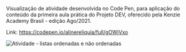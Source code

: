 Visualização de atividade desenvolvida no Code Pen, para aplicação do conteúdo da primeira aula prática do Projeto DEV, oferecido pela Kenzie Academy Brasil - edição Ago/2021.

Link: https://codepen.io/alinereliquia/full/gOWjVxo

![Atividade - listas ordenadas e não ordenadas](https://user-images.githubusercontent.com/88294807/128253807-40bbe483-cfeb-473d-9520-f0f09968929f.png)
